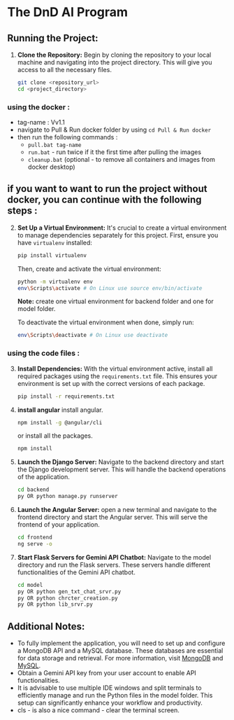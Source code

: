 # The DnD AI Program

## Running the Project:

1. **Clone the Repository:**
   Begin by cloning the repository to your local machine and navigating into the project directory. This will give you access to all the necessary files.
   ```sh
   git clone <repository_url>
   cd <project_directory>
   ```
### using the docker : 
   - tag-name : Vv1.1
   - navigate to Pull & Run docker folder by using ```cd Pull & Run docker```
   - then run the following commands : 
      - ```pull.bat tag-name``` 
      - ```run.bat``` - run twice if it the first time after pulling the images 
      - ```cleanup.bat``` (optional - to remove all containers and images from docker desktop)

## if you want to want to run the project without docker, you can continue with the following steps : 

2. **Set Up a Virtual Environment:**
   It's crucial to create a virtual environment to manage dependencies separately for this project. First, ensure you have `virtualenv` installed:
   ```sh
   pip install virtualenv
   ```
   Then, create and activate the virtual environment:
   ```sh
   python -m virtualenv env
   env\Scripts\activate # On Linux use source env/bin/activate
   ```
   **Note:**
   create one virtual environment for backend folder and one for model folder.

   To deactivate the virtual environment when done, simply run:
   ```sh
   env\Scripts\deactivate # On Linux use deactivate
   ```


### using the code files : 
3. **Install Dependencies:**
   With the virtual environment active, install all required packages using the `requirements.txt` file. This ensures your environment is set up with the correct versions of each package.
   ```sh
   pip install -r requirements.txt
   ```

4. **install angular**
   install angular.
   ```sh
   npm install -g @angular/cli
   ```
   or install all the packages.
   ```sh
   npm install
   ```

5. **Launch the Django Server:**
   Navigate to the backend directory and start the Django development server. This will handle the backend operations of the application.
   ```sh
   cd backend
   py OR python manage.py runserver
   ```

6. **Launch the Angular Server:**
   open a new terminal and navigate to the frontend directory and start the Angular server. This will serve the frontend of your application.
   ```sh
   cd frontend
   ng serve -o
   ```

7. **Start Flask Servers for Gemini API Chatbot:**
   Navigate to the model directory and run the Flask servers. These servers handle different functionalities of the Gemini API chatbot.      
   ```sh
   cd model
   py OR python gen_txt_chat_srvr.py
   py OR python chrcter_creation.py
   py OR python lib_srvr.py
   ```

## Additional Notes:
- To fully implement the application, you will need to set up and configure a MongoDB API and a MySQL database. These databases are essential for data storage and retrieval. For more information, visit [MongoDB](https://www.mongodb.com/) and [MySQL](https://www.mysql.com/).
- Obtain a Gemini API key from your user account to enable API functionalities.
- It is advisable to use multiple IDE windows and split terminals to efficiently manage and run the Python files in the model folder. This setup can significantly enhance your workflow and productivity.
- cls - is also a nice command - clear the terminal screen. 
